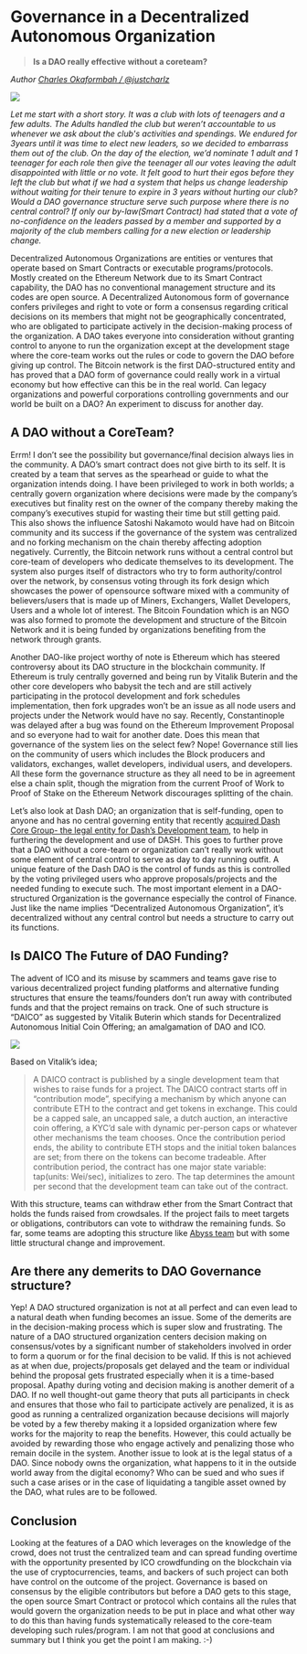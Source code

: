 # Governance in a Decentralized Autonomous Organization
> **Is a DAO really effective without a coreteam?**

_Author [Charles Okaformbah / @justcharlz](https://github.com/charlie4biz)_

![](images/dao.png)

_Let me start with a short story. It was a club with lots of teenagers and a few adults. The Adults handled the club but weren’t accountable to us whenever we ask about the club's activities and spendings. We endured for 3years until it was time to elect new leaders, so we decided to embarrass them out of the club. On the day of the election, we’d nominate 1 adult and 1 teenager for each role then give the teenager all our votes leaving the adult disappointed with little or no vote. It felt good to hurt their egos before they left the club but what if we had a system that helps us change leadership without waiting for their tenure to expire in 3 years without hurting our club? Would a DAO governance structure serve such purpose where there is no central control? If only our by-law(Smart Contract) had stated that a vote of no-confidence on the leaders passed by a member and supported by a majority of the club members calling for a new election or leadership change._

Decentralized Autonomous Organizations are entities or ventures that operate based on Smart Contracts or executable programs/protocols. Mostly created on the Ethereum Network due to its Smart Contract capability, the DAO has no conventional management structure and its codes are open source. A Decentralized Autonomous form of governance confers privileges and right to vote or form a consensus regarding critical decisions on its members that might not be geographically concentrated, who are obligated to participate actively in the decision-making process of the organization. A DAO takes everyone into consideration without granting control to anyone to run the organization except at the development stage where the core-team works out the rules or code to govern the DAO before giving up control. The Bitcoin network is the first DAO-structured entity and has proved that a DAO form of governance could really work in a virtual economy but how effective can this be in the real world. Can legacy organizations and powerful corporations controlling governments and our world be built on a DAO? An experiment to discuss for another day.

## A DAO without a CoreTeam?
Errm! I don’t see the possibility but governance/final decision always lies in the community. A DAO’s smart contract does not give birth to its self. It is created by a team that serves as the spearhead or guide to what the organization intends doing. I have been privileged to work in both worlds; a centrally govern organization where decisions were made by the company’s executives but finality rest on the owner of the company thereby making the company’s executives stupid for wasting their time but still getting paid. This also shows the influence Satoshi Nakamoto would have had on Bitcoin community and its success if the governance of the system was centralized and no forking mechanism on the chain thereby affecting adoption negatively. Currently, the Bitcoin network runs without a central control but core-team of developers who dedicate themselves to its development. The system also purges itself of distractors who try to form authority/control over the network, by consensus voting through its fork design which showcases the power of opensource software mixed with a community of believers/users that is made up of Miners, Exchangers, Wallet Developers, Users and a whole lot of interest. The Bitcoin Foundation which is an NGO was also formed to promote the development and structure of the Bitcoin Network and it is being funded by organizations benefiting from the network through grants. 

Another DAO-like project worthy of note is Ethereum which has steered controversy about its DAO structure in the blockchain community. If Ethereum is truly centrally governed and being run by Vitalik Buterin and the other core developers who babysit the tech and are still actively participating in the protocol development and fork schedules implementation, then fork upgrades won’t be an issue as all node users and projects under the Network would have no say. Recently, Constantinople was delayed after a bug was found on the Ethereum Improvement Proposal and so everyone had to wait for another date. Does this mean that governance of the system lies on the select few? Nope! Governance still lies on the community of users which includes the Block producers and validators, exchanges, wallet developers, individual users, and developers. All these form the governance structure as they all need to be in agreement else a chain split, though the migration from the current Proof of Work to Proof of Stake on the Ethereum Network discourages splitting of the chain. 

Let’s also look at Dash DAO; an organization that is self-funding, open to anyone and has no central governing entity that recently [acquired Dash Core Group- the legal entity for Dash’s Development team](https://www.dash.org/forum/threadds/dash-core-group-becomes-first-legally-dao-owned-entity.29452/),  to help in furthering the development and use of DASH. This goes to further prove that a DAO without a core-team or organization can’t really work without some element of central control to serve as day to day running outfit. A unique feature of the Dash DAO is the control of funds as this is controlled by the voting privileged users who approve proposals/projects and the needed funding to execute such. The most important element in a DAO-structured Organization is the governance especially the control of Finance. Just like the name implies “Decentralized Autonomous Organization”, it’s decentralized without any central control but needs a structure to carry out its functions.



## Is DAICO The Future of DAO Funding?
The advent of ICO and its misuse by scammers and teams gave rise to various decentralized project funding platforms and alternative funding structures that ensure the teams/founders don’t run away with contributed funds and that the project remains on track. One of such structure is “DAICO” as suggested by Vitalik Buterin which stands for Decentralized Autonomous Initial Coin Offering; an amalgamation of DAO and ICO.

![](images/daico.png)

Based on Vitalik’s idea;
> A DAICO contract is published by a single development team that wishes to raise funds for a project. The DAICO contract starts off in “contribution mode”, specifying a mechanism by which anyone can contribute ETH to the contract and get tokens in exchange. This could be a capped sale, an uncapped sale, a dutch auction, an interactive coin offering, a KYC’d sale with dynamic per-person caps or whatever other mechanisms the team chooses. Once the contribution period ends, the ability to contribute ETH stops and the initial token balances are set; from there on the tokens can become tradeable. After contribution period, the contract has one major state variable: tap(units: Wei/sec), initializes to zero. The tap determines the amount per second that the development team can take out of the contract.

With this structure, teams can withdraw ether from the Smart Contract that holds the funds raised from crowdsales. If the project fails to meet targets or obligations, contributors can vote to withdraw the remaining funds. So far, some teams are adopting this structure like [Abyss team](https://www.coindesk.com/vitalik-new-idea-icos-tested?amp) but with some little structural change and improvement. 

## Are there any demerits to DAO Governance structure?
Yep! A DAO structured organization is not at all perfect and can even lead to a natural death when funding becomes an issue. Some of the demerits are in the decision-making process which is super slow and frustrating. The nature of a DAO structured organization centers decision making on consensus/votes by a significant number of stakeholders involved in order to form a quorum or for the final decision to be valid. If this is not achieved as at when due, projects/proposals get delayed and the team or individual behind the proposal gets frustrated especially when it is a time-based proposal. Apathy during voting and decision making is another demerit of a DAO. If no well thought-out game theory that puts all participants in check and ensures that those who fail to participate actively are penalized, it is as good as running a centralized organization because decisions will majorly be voted by a few thereby making it a lopsided organization where few works for the majority to reap the benefits. However, this could actually be avoided by rewarding those who engage actively and penalizing those who remain docile in the system. Another issue to look at is the legal status of a DAO. Since nobody owns the organization, what happens to it in the outside world away from the digital economy? Who can be sued and who sues if such a case arises or in the case of liquidating a tangible asset owned by the DAO, what rules are to be followed.

## Conclusion
Looking at the features of a DAO which leverages on the knowledge of the crowd, does not trust the centralized team and can spread funding overtime with the opportunity presented by ICO crowdfunding on the blockchain via the use of cryptocurrencies, teams, and backers of such project can both have control on the outcome of the project. Governance is based on consensus by the eligible contributors but before a DAO gets to this stage, the open source Smart Contract or protocol which contains all the rules that would govern the organization needs to be put in place and what other way to do this than having funds systematically released to the core-team developing such rules/program. I am not that good at conclusions and summary but I think you get the point I am making. :-)
